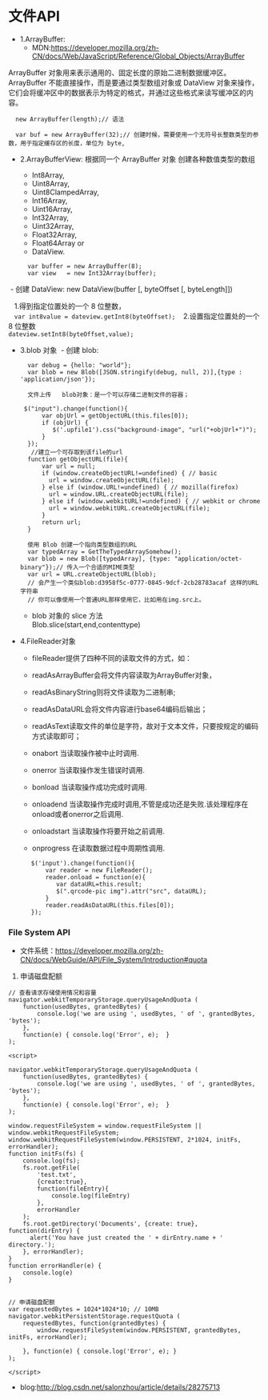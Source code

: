 # 文件API

* 1.ArrayBuffer:
  - MDN:https://developer.mozilla.org/zh-CN/docs/Web/JavaScript/Reference/Global_Objects/ArrayBuffer

ArrayBuffer 对象用来表示通用的、固定长度的原始二进制数据缓冲区。  
ArrayBuffer 不能直接操作，而是要通过类型数组对象或 DataView 对象来操作，  
它们会将缓冲区中的数据表示为特定的格式，并通过这些格式来读写缓冲区的内容。  

```
  new ArrayBuffer(length);// 语法

  var buf = new ArrayBuffer(32);// 创建时候，需要使用一个无符号长整数类型的参数，用于指定缓存区的长度，单位为 byte,
```

* 2.ArrayBufferView: 根据同一个 ArrayBuffer 对象 创建各种数值类型的数组   
  - Int8Array,
  - Uint8Array,
  - Uint8ClampedArray,
  - Int16Array,
  - Uint16Array,
  - Int32Array,
  - Uint32Array,
  - Float32Array,
  - Float64Array or
  - DataView.
  
  ```
    var buffer = new ArrayBuffer(8);
    var view   = new Int32Array(buffer);
  ```
  
  - 创建 DataView: new DataView(buffer [, byteOffset [, byteLength]])
  
    1.得到指定位置处的一个 8 位整数，  
    ```
      var int8value = dateview.getInt8(byteOffset);
    ```
    2.设置指定位置处的一个 8 位整数  
    ```
       dateview.setInt8(byteOffset,value);
    ```
 
* 3.blob 对象
  - 创建 blob: 
  ```
    var debug = {hello: "world"};
    var blob = new Blob([JSON.stringify(debug, null, 2)],{type : 'application/json'});
    
    文件上传   blob对象：是一个可以存储二进制文件的容器；

   $("input").change(function(){
        var objUrl = getObjectURL(this.files[0]);
        if (objUrl) {
           $('.upfile1').css("background-image", "url("+objUrl+")");
        }    
    });
     //建立一个可存取到该file的url
    function getObjectURL(file){
        var url = null; 
        if (window.createObjectURL!=undefined) { // basic
          url = window.createObjectURL(file);
        } else if (window.URL!=undefined) { // mozilla(firefox)
          url = window.URL.createObjectURL(file);
        } else if (window.webkitURL!=undefined) { // webkit or chrome
          url = window.webkitURL.createObjectURL(file);
        }
        return url;
    } 
    
    使用 Blob 创建一个指向类型数组的URL
    var typedArray = GetTheTypedArraySomehow();
    var blob = new Blob([typedArray], {type: "application/octet-binary"});// 传入一个合适的MIME类型
    var url = URL.createObjectURL(blob);
    // 会产生一个类似blob:d3958f5c-0777-0845-9dcf-2cb28783acaf 这样的URL字符串
    // 你可以像使用一个普通URL那样使用它，比如用在img.src上。
  ```
  
  - blob 对象的 slice 方法  
    Blob.slice(start,end,contenttype)

* 4.FileReader对象
  - fileReader提供了四种不同的读取文件的方式，如：
  - readAsArrayBuffer会将文件内容读取为ArrayBuffer对象，
  - readAsBinaryString则将文件读取为二进制串;
  - readAsDataURL会将文件内容进行base64编码后输出；
  - readAsText读取文件的单位是字符，故对于文本文件，只要按规定的编码方式读取即可；
  
  - onabort
    当读取操作被中止时调用.
  - onerror
    当读取操作发生错误时调用.
  - bonload
    当读取操作成功完成时调用.
  - onloadend
    当读取操作完成时调用,不管是成功还是失败.该处理程序在onload或者onerror之后调用.
  - onloadstart
    当读取操作将要开始之前调用.
  - onprogress
    在读取数据过程中周期性调用.
  ```
     $('input').change(function(){
         var reader = new FileReader();
         reader.onload = function(e){
            var dataURL=this.result;
            $(".qrcode-pic img").attr("src", dataURL);
         }
         reader.readAsDataURL(this.files[0]);
     });
  ```


###  File System API

* 文件系统：https://developer.mozilla.org/zh-CN/docs/WebGuide/API/File_System/Introduction#quota

1. 申请磁盘配额
```
// 查看请求存储使用情况和容量
navigator.webkitTemporaryStorage.queryUsageAndQuota ( 
    function(usedBytes, grantedBytes) {  
        console.log('we are using ', usedBytes, ' of ', grantedBytes, 'bytes');
    }, 
    function(e) { console.log('Error', e);  }
);

<script>

navigator.webkitTemporaryStorage.queryUsageAndQuota ( 
    function(usedBytes, grantedBytes) {  
        console.log('we are using ', usedBytes, ' of ', grantedBytes, 'bytes');
    }, 
    function(e) { console.log('Error', e);  }
);

window.requestFileSystem = window.requestFileSystem || window.webkitRequestFileSystem;
window.webkitRequestFileSystem(window.PERSISTENT, 2*1024, initFs, errorHandler);
function initFs(fs) {
    console.log(fs);
    fs.root.getFile(
        'test.txt',
        {create:true},
        function(fileEntry){
            console.log(fileEntry)
        },
        errorHandler
    );
    fs.root.getDirectory('Documents', {create: true}, function(dirEntry) {
      alert('You have just created the ' + dirEntry.name + ' directory.');
    }, errorHandler);
}
function errorHandler(e) {
    console.log(e)
}


// 申请磁盘配额
var requestedBytes = 1024*1024*10; // 10MB
navigator.webkitPersistentStorage.requestQuota (
    requestedBytes, function(grantedBytes) {  
        window.requestFileSystem(window.PERSISTENT, grantedBytes, initFs, errorHandler);

    }, function(e) { console.log('Error', e); }
);

</script>
```

* blog:http://blog.csdn.net/salonzhou/article/details/28275713
